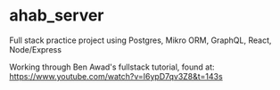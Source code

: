 # ahab_server
Full stack practice project using Postgres, Mikro ORM, GraphQL, React, Node/Express

Working through Ben Awad's fullstack tutorial, found at:
https://www.youtube.com/watch?v=I6ypD7qv3Z8&t=143s
